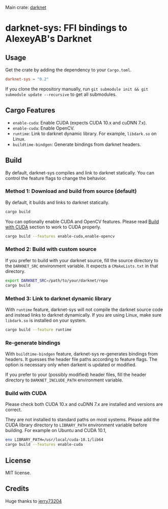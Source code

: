 Main crate: [darknet](https://crates.io/crates/darknet)

# darknet-sys: FFI bindings to AlexeyAB's Darknet

## Usage

Get the crate by adding the dependency to your `Cargo.toml`.

```toml
darknet-sys = "0.2"
```

If you clone the repository manually, run `git submodule init && git submodule update --recursive` to get all submodules.

## Cargo Features

- `enable-cuda`: Enable CUDA (expects CUDA 10.x and cuDNN 7.x).
- `enable-cuda`: Enable OpenCV.
- `runtime`: Link to darknet dynamic library. For example, `libdark.so` on Linux.
- `buildtime-bindgen`: Generate bindings from darknet headers.

## Build

By default, darknet-sys compiles and link to darknet statically. You can control the feature flags to change the behavior.

### Method 1: Download and build from source (default)

By default, it builds and links to darknet statically.

```sh
cargo build
```

You can optionally enable CUDA and OpenCV features. Please read [Build with CUDA](#build-with-cuda) section to work to CUDA properly.

```sh
cargo build --features enable-cuda,enable-opencv
```

### Method 2: Build with custom source

If you prefer to build with your darknet source, fill the source directory to the `DARKNET_SRC` environment variable. It expects a `CMakeLists.txt` in that directory.

```sh
export DARKNET_SRC=/path/to/your/darknet/repo
cargo build
```

### Method 3: Link to darknet dynamic library

With `runtime` feature, darknet-sys will not compile the darknet source code and instead links to darknet dynamically. If you are using Linux, make sure `libdark.so` is installed on your system.


```sh
cargo build --feature runtime
```

### Re-generate bindings

With `buildtime-bindgen` feature, darknet-sys re-generates bindings from headers. It guesses the header file paths according to feature flags. The option is necessary only when darkent is updated or modified.

If you prefer to your (possibly modified) header files, fill the header directory to `DARKNET_INCLUDE_PATH` environment variable.

### Build with CUDA

Please check both CUDA 10.x and cuDNN 7.x are installed and versions are correct.

They are not installed to standard paths on most systems. Please add the CUDA library directory to `LIBRARY_PATH` environment variable before building. For example on Ubuntu and CUDA 10.1,

```sh
env LIBRARY_PATH=/usr/local/cuda-10.1/lib64
cargo build --features enable-cuda
```

## License

MIT license.

## Credits

Huge thanks to [jerry73204](https://github.com/jerry73204)
